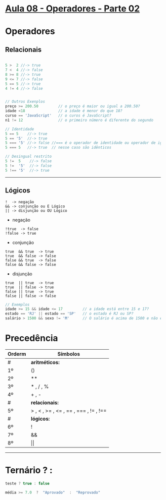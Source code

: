 # [Aula 08 - Operadores - Parte 02](https://www.cursoemvideo.com/curso/javascript/aulas/comandos-basicos-do-javascript/modulos/operadores-parte-2/)
# Operadores
## Relacionais
~~~javascript

5 >  2 //-> true
7 <  4 //-> false
8 >= 8 //-> true
9 <= 7 //-> false
5 == 5 //-> true
4 != 4 //-> false


// Outros Exenplos
preço >= 200.50         // o preço é maior ou igual a 200.50?
idade <18               // a idade é menor do que 18?
curso == 'JavaScript'   // o curos é JavaScript?
n1 != 12                // o primeiro número é diferente do segundo

// Identidade
5 == 5    //-> true
5 == '5'  //-> true
5 === '5' //-> false //=== é o operador de identidade ou operador de igualdade restrita
5 === 5   //-> true  // nesse caso são idênticos

// Desingual restrito
5 !=  5    //-> false
5 !=  '5'  //-> false
5 !== '5'  //-> true
~~~

---
## Lógicos
```
!  -> negação
&& -> conjunção ou E Lógico
|| -> disjunção ou OU Lógico
````

* negação
```
!true  -> false
!false -> true
```

* conjunção
```
true  && true  -> true
true  && false -> false
false && true  -> false
false && false -> false
```

* disjunção
```
true  || true  -> true
true  || false -> true
false || true  -> true
false || false -> false
```
~~~javascript
// Exemplos
idade >= 15 && idade <= 17         // a idade está entre 15 e 17?
estado == 'RJ' || estado == 'SP'   // o estado é RJ ou SP?
salário > 1500 && sexo != 'M'      // O salário é acima de 1500 e não é homem?
~~~

# Precedência
Orderm|Símbolos
--|--
 #|**aritméticos:**
 1º|   ()
 2º|   **
 3º|   * ,  / ,  %
 4º|   + ,  -
 #|**relacionais:**
 5º|   >  ,  <  ,  >=  ,  <=  ,   ==  ,  ===  ,  !=  ,   !==
 #|**lógicos:**
 6º|   !
 7º|   &&
 8º| &#124;&#124;
 

 ---
 # Ternário ? :
~~~javascript
teste ? true : false

média >= 7.0  ?  "Aprovado"  :  "Reprovado"
 ~~~
